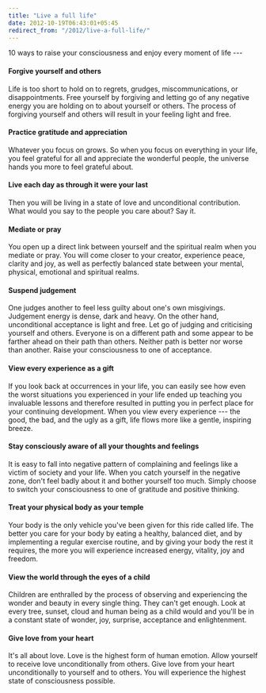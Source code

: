 ```yaml
---
title: "Live a full life"
date: 2012-10-19T06:43:01+05:45
redirect_from: "/2012/live-a-full-life/"
---
```


10 ways to raise your consciousness and enjoy every moment of life ---

#### Forgive yourself and others

Life is too short to hold on to regrets, grudges, miscommunications, or disappointments. Free yourself by forgiving and letting go of any negative energy you are holding on to about yourself or others. The process of forgiving yourself and others will result in your feeling light and free.

#### Practice gratitude and appreciation

Whatever you focus on grows. So when you focus on everything in your life, you feel grateful for all and appreciate the wonderful people, the universe hands you more to feel grateful about.

#### Live each day as through it were your last

Then you will be living in a state of love and unconditional contribution. What would you say to the people you care about? Say it.

#### Mediate or pray

You open up a direct link between yourself and the spiritual realm when you mediate or pray. You will come closer to your creator, experience peace, clarity and joy, as well as perfectly balanced state between your mental, physical, emotional and spiritual realms.

#### Suspend judgement

One judges another to feel less guilty about one's own misgivings. Judgement energy is dense, dark and heavy. On the other hand, unconditional acceptance is light and free. Let go of judging and criticising yourself and others. Everyone is on a different path and some appear to be farther ahead on their path than others. Neither path is better nor worse than another. Raise your consciousness to one of acceptance.

#### View every experience as a gift

If you look back at occurrences in your life, you can easily see how even the worst situations you experienced in your life ended up teaching you invaluable lessons and therefore resulted in putting you in perfect place for your continuing development. When you view every experience --- the good, the bad, and the ugly as a gift, life flows more like a gentle, inspiring breeze.

#### Stay consciously aware of all your thoughts and feelings

It is easy to fall into negative pattern of complaining and feelings like a victim of society and your life. When you catch yourself in the negative zone, don't feel badly about it and bother yourself too much. Simply choose to switch your consciousness to one of gratitude and positive thinking.

#### Treat your physical body as your temple

Your body is the only vehicle you've been given for this ride called life. The better you care for your body by eating a healthy, balanced diet, and by implementing a regular exercise routine, and by giving your body the rest it requires, the more you will experience increased energy, vitality, joy and freedom.

#### View the world through the eyes of a child

Children are enthralled by the process of observing and experiencing the wonder and beauty in every single thing. They can't get enough. Look at every tree, sunset, cloud and human being as a child would and you'll be in a constant state of wonder, joy, surprise, acceptance and enlightenment.

#### Give love from your heart

It's all about love. Love is the highest form of human emotion. Allow yourself to receive love unconditionally from others. Give love from your heart unconditionally to yourself and to others. You will experience the highest state of consciousness possible.
